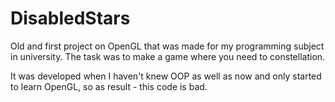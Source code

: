 # DisabledStars
Old and first project on OpenGL that was made for my programming subject in university. The task was to make a game where you need to constellation.

It was developed when I haven't knew OOP as well as now and only started to learn OpenGL, so as result - this code is bad. 
